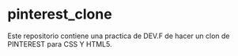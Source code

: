 # pinterest_clone

Este repositorio contiene una practica de DEV.F de hacer un clon de PINTEREST para CSS Y HTML5.
